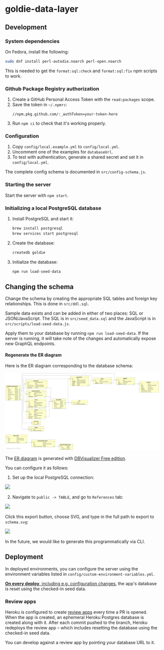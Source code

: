 # goldie-data-layer

## Development

### System dependencies

On Fedora, install the following:

```sh
sudo dnf install perl-autodie.noarch perl-open.noarch
```

This is needed to get the `format:sql:check` and `format:sql:fix` npm scripts
to work.

### Github Package Registry authorization

1. Create a GitHub Personal Access Token with the `read:packages` scope.
2. Save the token in `~/.npmrc`:
   ```
   //npm.pkg.github.com/:_authToken=your-token-here
   ```
3. Run `npm ci` to check that it's working properly.

### Configuration

1. Copy `config/local.example.yml` to `config/local.yml`.
2. Uncomment one of the examples for `databaseUrl`.
3. To test with authentication, generate a shared secret and set it in
   `config/local.yml`.

The complete config schema is documented in `src/config-schema.js`.

### Starting the server

Start the server with `npm start`.

### Initializing a local PostgreSQL database

1. Install PostgreSQL and start it:

   ```sh
   brew install postgresql
   brew services start postgresql
   ```

2. Create the database:

   ```sh
   createdb goldie
   ```

3. Initialize the database:
   ```sh
   npm run load-seed-data
   ```

## Changing the schema

Change the schema by creating the appropriate SQL tables and foreign key
relationships. This is done in `src/ddl.sql`.

Sample data exists and can be added in either of two places: SQL or
JSON/JavaScript. The SQL is in `src/seed_data.sql` and the JavaScript is in
`src/scripts/load-seed-data.js`.

Apply them to your database by running `npm run load-seed-data`. If the
server is running, it will take note of the changes and automatically expose
new GraphQL endpoints.

#### Regenerate the ER diagram

Here is the ER diagram corresponding to the database schema:

![ER diagram](resources/schema.svg)

The [ER diagram](resources/schema.svg) is generated with [DBVisualizer Free edition](https://www.dbvis.com/download/11.0).

You can configure it as follows:

1. Set up the local PostgreSQL connection:

![](http://curvewise-public-resources.s3-website-us-east-1.amazonaws.com/97652790-a04e3180-1a35-11eb-806a-580232366a9c.png)

2. Navigate to `public -> TABLE`, and go to `References` tab:

![](http://curvewise-public-resources.s3-website-us-east-1.amazonaws.com/Screenshot%20from%202020-10-29%2016-59-15.png)

Click this export button, choose SVG, and type in the full path to export to `schema.svg`:

![](http://curvewise-public-resources.s3-website-us-east-1.amazonaws.com/97652872-d7bcde00-1a35-11eb-84a7-525f5f6f5011.png)

In the future, we would like to generate this programmatically via CLI.

## Deployment

In deployed environments, you can configure the server using the environment
variables listed in `config/custom-environment-variables.yml`.

[**On every deploy**, including e.g. configuration changes][when], the app's
database is reset using the checked-in seed data.

[when]: https://devcenter.heroku.com/articles/release-phase#when-does-the-release-command-run

### Review apps

Heroku is configured to create [review apps][] every time a PR is opened.
When the app is created, an ephemeral Heroku Postgres database is created
along with it. After each commit pushed to the branch, Heroku redeploys the
review app &ndash; which includes resetting the database using the checked-in
seed data.

You can develop against a review app by pointing your database URL to it.

[review apps]: https://devcenter.heroku.com/articles/github-integration-review-apps
